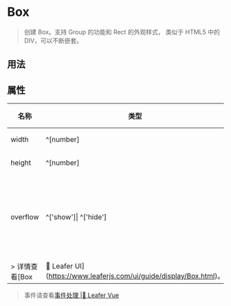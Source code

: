 <script setup lang="ts">
import code from './Box.vue?raw'
</script>

# Box
>
> 创建 Box。支持 Group 的功能和 Rect 的外观样式， 类似于 HTML5 中的 DIV，可以不断嵌套。
>

## 用法

<Repl :code />

## 属性

| 名称 | 类型 | 默认值 | 说明 |
| --- | --- | --- | --- |
| width | ^[number] | —— | 宽度 |
| height | ^[number] | —— | 高度 |
| overflow | ^['show']\| ^['hide'] | ^['hide'] | 超出部分是否裁剪 |
> 详情查看[Box |🌿 Leafer UI](https://www.leaferjs.com/ui/guide/display/Box.html)。
>
> 事件请查看[事件处理 |🌿 Leafer Vue](/guide/events/events)
